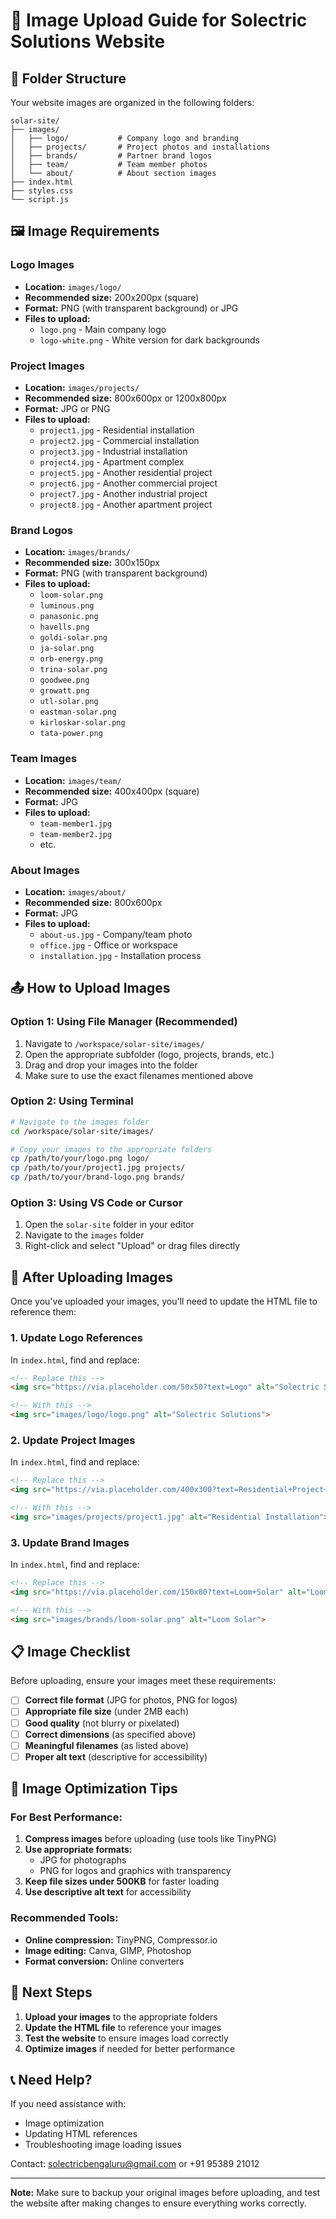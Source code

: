# 📸 Image Upload Guide for Solectric Solutions Website

## 📁 Folder Structure

Your website images are organized in the following folders:

```
solar-site/
├── images/
│   ├── logo/           # Company logo and branding
│   ├── projects/       # Project photos and installations
│   ├── brands/         # Partner brand logos
│   ├── team/           # Team member photos
│   └── about/          # About section images
├── index.html
├── styles.css
└── script.js
```

## 🖼️ Image Requirements

### **Logo Images**
- **Location:** `images/logo/`
- **Recommended size:** 200x200px (square)
- **Format:** PNG (with transparent background) or JPG
- **Files to upload:**
  - `logo.png` - Main company logo
  - `logo-white.png` - White version for dark backgrounds

### **Project Images**
- **Location:** `images/projects/`
- **Recommended size:** 800x600px or 1200x800px
- **Format:** JPG or PNG
- **Files to upload:**
  - `project1.jpg` - Residential installation
  - `project2.jpg` - Commercial installation
  - `project3.jpg` - Industrial installation
  - `project4.jpg` - Apartment complex
  - `project5.jpg` - Another residential project
  - `project6.jpg` - Another commercial project
  - `project7.jpg` - Another industrial project
  - `project8.jpg` - Another apartment project

### **Brand Logos**
- **Location:** `images/brands/`
- **Recommended size:** 300x150px
- **Format:** PNG (with transparent background)
- **Files to upload:**
  - `loom-solar.png`
  - `luminous.png`
  - `panasonic.png`
  - `havells.png`
  - `goldi-solar.png`
  - `ja-solar.png`
  - `orb-energy.png`
  - `trina-solar.png`
  - `goodwee.png`
  - `growatt.png`
  - `utl-solar.png`
  - `eastman-solar.png`
  - `kirloskar-solar.png`
  - `tata-power.png`

### **Team Images**
- **Location:** `images/team/`
- **Recommended size:** 400x400px (square)
- **Format:** JPG
- **Files to upload:**
  - `team-member1.jpg`
  - `team-member2.jpg`
  - etc.

### **About Images**
- **Location:** `images/about/`
- **Recommended size:** 800x600px
- **Format:** JPG
- **Files to upload:**
  - `about-us.jpg` - Company/team photo
  - `office.jpg` - Office or workspace
  - `installation.jpg` - Installation process

## 📤 How to Upload Images

### **Option 1: Using File Manager (Recommended)**
1. Navigate to `/workspace/solar-site/images/`
2. Open the appropriate subfolder (logo, projects, brands, etc.)
3. Drag and drop your images into the folder
4. Make sure to use the exact filenames mentioned above

### **Option 2: Using Terminal**
```bash
# Navigate to the images folder
cd /workspace/solar-site/images/

# Copy your images to the appropriate folders
cp /path/to/your/logo.png logo/
cp /path/to/your/project1.jpg projects/
cp /path/to/your/brand-logo.png brands/
```

### **Option 3: Using VS Code or Cursor**
1. Open the `solar-site` folder in your editor
2. Navigate to the `images` folder
3. Right-click and select "Upload" or drag files directly

## 🔄 After Uploading Images

Once you've uploaded your images, you'll need to update the HTML file to reference them:

### **1. Update Logo References**
In `index.html`, find and replace:
```html
<!-- Replace this -->
<img src="https://via.placeholder.com/50x50?text=Logo" alt="Solectric Solutions">

<!-- With this -->
<img src="images/logo/logo.png" alt="Solectric Solutions">
```

### **2. Update Project Images**
In `index.html`, find and replace:
```html
<!-- Replace this -->
<img src="https://via.placeholder.com/400x300?text=Residential+Project+1" alt="Residential Installation">

<!-- With this -->
<img src="images/projects/project1.jpg" alt="Residential Installation">
```

### **3. Update Brand Images**
In `index.html`, find and replace:
```html
<!-- Replace this -->
<img src="https://via.placeholder.com/150x80?text=Loom+Solar" alt="Loom Solar">

<!-- With this -->
<img src="images/brands/loom-solar.png" alt="Loom Solar">
```

## 📋 Image Checklist

Before uploading, ensure your images meet these requirements:

- [ ] **Correct file format** (JPG for photos, PNG for logos)
- [ ] **Appropriate file size** (under 2MB each)
- [ ] **Good quality** (not blurry or pixelated)
- [ ] **Correct dimensions** (as specified above)
- [ ] **Meaningful filenames** (as listed above)
- [ ] **Proper alt text** (descriptive for accessibility)

## 🎨 Image Optimization Tips

### **For Best Performance:**
1. **Compress images** before uploading (use tools like TinyPNG)
2. **Use appropriate formats:**
   - JPG for photographs
   - PNG for logos and graphics with transparency
3. **Keep file sizes under 500KB** for faster loading
4. **Use descriptive alt text** for accessibility

### **Recommended Tools:**
- **Online compression:** TinyPNG, Compressor.io
- **Image editing:** Canva, GIMP, Photoshop
- **Format conversion:** Online converters

## 🚀 Next Steps

1. **Upload your images** to the appropriate folders
2. **Update the HTML file** to reference your images
3. **Test the website** to ensure images load correctly
4. **Optimize images** if needed for better performance

## 📞 Need Help?

If you need assistance with:
- Image optimization
- Updating HTML references
- Troubleshooting image loading issues

Contact: solectricbengaluru@gmail.com or +91 95389 21012

---

**Note:** Make sure to backup your original images before uploading, and test the website after making changes to ensure everything works correctly.